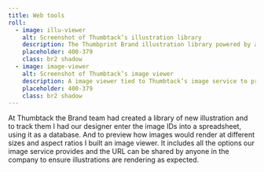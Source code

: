 ```yaml
---
title: Web tools
roll:
  - image: illu-viewer
    alt: Screenshot of Thumbtack’s illustration library
    description: The Thumbprint Brand illustration library powered by a spreadsheet.
    placeholder: 400-379
    class: br2 shadow
  - image: image-viewer
    alt: Screenshot of Thumbtack’s image viewer
    description: A image viewer tied to Thumbtack’s image service to preview images at different sizes, formats, and aspect ratios.
    placeholder: 400-379
    class: br2 shadow
---
```


At Thumbtack the Brand team had created a library of new illustration and to track them I had our designer enter the image IDs into a spreadsheet, using it as a database. And to preview how images would render at different sizes and aspect ratios I built an image viewer. It includes all the options our image service provides and the URL can be shared by anyone in the company to ensure illustrations are rendering as expected.

